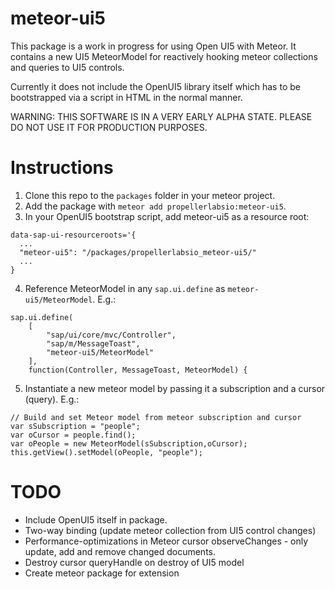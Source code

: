 # meteor-ui5
This package is a work in progress for using Open UI5 with Meteor.  It contains
a new UI5 MeteorModel for reactively hooking meteor collections and queries to
UI5 controls.

Currently it does not include the OpenUI5 library itself which has to be bootstrapped
via a script in HTML in the normal manner.

WARNING: THIS SOFTWARE IS IN A VERY EARLY ALPHA STATE.  PLEASE DO NOT USE IT FOR
PRODUCTION PURPOSES.

# Instructions
1. Clone this repo to the ```packages``` folder in your meteor project.
2. Add the package with ```meteor add propellerlabsio:meteor-ui5```.
3. In your OpenUI5 bootstrap script, add meteor-ui5 as a resource root:
  ```
  data-sap-ui-resourceroots='{
    ...
    "meteor-ui5": "/packages/propellerlabsio_meteor-ui5/"
    ...
  }
  ```
4. Reference MeteorModel in any ```sap.ui.define``` as ```meteor-ui5/MeteorModel```.  E.g.:
```
sap.ui.define(
    [
        "sap/ui/core/mvc/Controller",
        "sap/m/MessageToast",
        "meteor-ui5/MeteorModel"
    ],
    function(Controller, MessageToast, MeteorModel) {
```
5. Instantiate a new meteor model by passing it a subscription and a cursor (query).  E.g.:
  ```
  // Build and set Meteor model from meteor subscription and cursor
  var sSubscription = "people";
  var oCursor = people.find();
  var oPeople = new MeteorModel(sSubscription,oCursor);
  this.getView().setModel(oPeople, "people");
  ```
# TODO
* Include OpenUI5 itself in package.
* Two-way binding (update meteor collection from UI5 control changes)
* Performance-optimizations in Meteor cursor observeChanges - only update, add and remove changed documents.
* Destroy cursor queryHandle on destroy of UI5 model
* Create meteor package for extension
